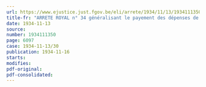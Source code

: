 ```yaml
---
url: https://www.ejustice.just.fgov.be/eli/arrete/1934/11/13/1934111350/justel
title-fr: "ARRETE ROYAL n° 34 généralisant le payement des dépenses de l'Etat et des provinces par l'entremise de [LA POSTE] et modifiant la loi sur la comptabilité de l'Etat, la loi provinciale et la loi sur la Caisse des dépôts et consignations"
date: 1934-11-13
source:
number: 1934111350
page: 6097
case: 1934-11-13/30
publication: 1934-11-16
starts:
modifies:
pdf-original:
pdf-consolidated:
---
```


